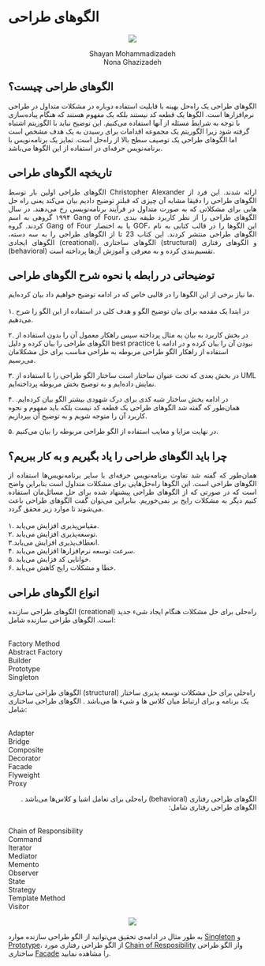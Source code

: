 # الگوهای طراحی
<p align="center">
  <img src="https://user-images.githubusercontent.com/59199865/152435101-c01f1ac9-bde1-4eea-827a-6b3e96d766a0.png" />
</p>
<p align="center">
  Shayan Mohammadizadeh
  </br>
  Nona Ghazizadeh
  </p>

## الگوهای طراحی چیست؟
الگوهای طراحی یک راه‌حل بهینه با قابلیت استفاده دوباره در مشکلات متداول در طراحی نرم‌افزارها است. الگوها یک قطعه کد نیستند بلکه یک مفهوم هستند که هنگام پیاده‌سازی با توجه به شرایط مسئله از آنها استفاده می‌کنیم. این توضیح نباید با الگوریتم اشتباه گرفته شود زیرا الگوریتم یک مجموعه اقدامات برای رسیدن به یک هدف مشخص است اما الگوهای طراحی یک توصیف سطح بالا از راه‌حل است. تمایز یک برنامه‌نویس با برنامه‌نویس حرفه‌ای در استفاده از این الگوها می‌باشد.

## تاریخچه الگوهای طراحی
<p align="justify">
الگوهای طراحی اولین بار توسط Christopher Alexander ارائه شدند. این فرد از الگوهای طراحی را دقیقا مشابه آن چیزی که قبلتر توضیح دادیم بیان می‌کند یعنی راه حل هایی برای مشکلاتی که به صورت متداول در فرآیند برنامه‌نویسی رخ می‌دهند.
 در سال ۱۹۹۴ گروهی به اسم Gang of Four، الگوهای طراحی را از نظر کاربرد طبقه‌ بندی کردند. گروه Gang of Four یا به اختصار GOF، این الگوها را در قالب کتابی به نام الگوهای طراحی منتشر کردند. این کتاب 23 تا از الگوهای طراحی را به سه دسته، الگوهای ایجادی (creational)، الگوهای ساختاری (structural) و الگوهای رفتاری (behavioral) تقسیم‌بندی کرده و به معرفی و آموزش آن‌ها پرداخته است.

## توضیحاتی در رابطه با نحوه شرح الگوهای طراحی

ما نیاز برخی از این الگوها را در قالبی خاص که در ادامه توضیح خواهیم داد بیان کرده‌ایم.
  </br>
  </br>
۱. در ابتدا یک مقدمه برای بیان توضیح الگو و هدف کلی در استفاده از این الگو را شرح می‌دهیم.
  </br>

۲. در بخش کاربرد به بیان یه مثال پرداخته سپس راهکار معمول آن را بدون استفاده از الگوهای طراحی را بیان کرده و دلیل best practice نبودن آن را بیان کرده و در ادامه با   استفاده از راهکار الگو طراحی مربوطه به طراحی مناسب برای حل مشکلامان می‌رسیم.
  </br>

۳. در بخش بعدی که تحت عنوان ساختار است ساختار الگو طراحی را با استفاده از UML نمایش داده‌ایم و به توضیح بخش مربوطه پرداخته‌ایم.
  </br>

۴. در ادامه بخش ساختار شبه کدی برای درک شهودی بیشتر الگو بیان کرده‌ایم. همان‌طور که گفته شد الگوهای طراحی یک قطعه کد نیست بلکه باید مفهوم و نحوه کاربرد آن را متوجه شویم و به توضیح آن بپردازیم.
  </br>

۵. در نهایت مزایا و معایب استفاده از الگو طراحی مربوطه را بیان می‌کنیم.
</p>
 
 ## چرا باید الگوهای طراحی را یاد بگیریم و به کار ببریم؟
 <p align="justify">
 همان‌طور که گفته شد تفاوت برنامه‌نویس حرفه‌ای با سایر برنامه‌نویس‌ها استفاده از الگوهای طراحی است. این الگوها راه‌حل‌هایی برای مشکلات متداول است بنابراین واضح است که در صورتی که از الگوهای طراحی پیشنهاد شده برای حل مسائل‌مان استفاده کنیم دیگر به مشکلات رایح بر نمی‌خوریم. بنابراین می‌توان گفت الگوهای طراحی باعث می‌شوند تا موارد زیر محقق گردد.
</br>
</br>
 ۱. مقیاس‌پذیری افزایش می‌یابد.
</br>
۲. توسعه‌پذیری افزایش می‌یابد.
</br>
۳.انعطاف‌پذیری افزایش می‌یابد.
</br>
۴. سرعت توسعه نرم‌افزارها افزایش می‌یابد.
</br>
۵. خوانایی کد فزایش می‌یابد.
</br>
۶. خطا و مشکلات رایج کاهش می‌یابد.
 
 
</p>

## انواع الگوهای طراحی
الگوهای طراحی سازنده (creational) راه‌حلی برای حل مشکلات هنگام ایجاد شیء جدید است. الگوهای طراحی سازنده شامل:
<p dir="ltr">
</br>
Factory Method
</br>
Abstract Factory
</br>
Builder
</br>
Prototype
</br>
Singleton
</p>

الگوهای طراحی ساختاری (structural) راه‌حلی برای حل مشکلات توسعه پذیری ساختار یک برنامه و برای ارتباط میان کلاس ها و شیء ها می‌باشد . الگوهای طراحی ساختاری شامل:
<p dir="ltr">
</br>
Adapter
</br>
Bridge
</br>
Composite
</br>
Decorator
</br>
Facade
</br>
Flyweight
</br>
Proxy
</p>
<p dir="rtl">
الگوهای طراحی رفتاری (behavioral) راه‌حلی برای تعامل اشیا و کلاس‌ها می‌باشد . الگوهای طراحی رفتاری شامل:

</p>
<p dir="ltr">
</br>
Chain of Responsibility
</br>
Command
</br>
Iterator
</br>
Mediator
</br>
Memento
</br>
Observer
</br>
State
</br>
Strategy
</br>
Template Method
</br>
Visitor
</p>

<p align="center">
  <img src="https://user-images.githubusercontent.com/59199865/152575141-a07bc151-715f-4deb-ba43-da055ebfcb3b.png" />
</p>

به طور مثال در ادامه‌ی تحقیق می‌توانید از الگو طراحی سازنده موارد [Singleton](./Creational/Singleton.pdf)  و [Prototype](./Creational/Prototype.pdf)، از الگو طراحی رفتاری مورد [Chain of Resposibility](./Behavioral/Chain%20of%20Responsibility.pdf) واز الگو طراحی ساختاری [Facade](./Structural/Facade.pdf) را مشاهده نمایید.
